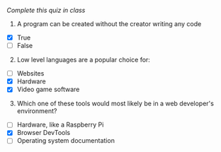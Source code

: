 *Complete this quiz in class*

1. A program can be created without the creator writing any code

- [x] True
- [ ] False

2. Low level languages are a popular choice for:

- [ ] Websites
- [x] Hardware
- [x] Video game software

3. Which one of these tools would most likely be in a web developer's environment?

- [ ] Hardware, like a Raspberry Pi
- [x] Browser DevTools
- [ ] Operating system documentation
